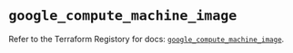 # `google_compute_machine_image`

Refer to the Terraform Registory for docs: [`google_compute_machine_image`](https://registry.terraform.io/providers/hashicorp/google-beta/4.70.0/docs/resources/google_compute_machine_image).
